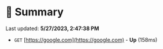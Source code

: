 # 📖 Summary
Last updated: **5/27/2023, 2:47:38 PM**

- `GET` [https://google.com](https://google.com) - **Up** (158ms)
